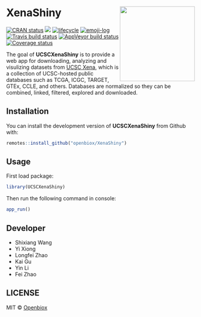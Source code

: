 
<!-- README.md is generated from README.Rmd. Please edit that file -->

# XenaShiny <img src="https://github.com/openbiox/openbiox-wiki/blob/master/static/img/logo-long.png" align="right" width="200"/>

[![CRAN
status](https://www.r-pkg.org/badges/version/UCSCXenaShiny)](https://cran.r-project.org/package=UCSCXenaShiny)
[![](http://cranlogs.r-pkg.org/badges/grand-total/UCSCXenaShiny?color=orange)](https://cran.r-project.org/package=UCSCXenaShiny)
[![lifecycle](https://img.shields.io/badge/lifecycle-experimental-orange.svg)](https://www.tidyverse.org/lifecycle/#experimental)
[![emoji-log](https://cdn.rawgit.com/ahmadawais/stuff/ca97874/emoji-log/non-flat-round.svg)](https://github.com/ahmadawais/Emoji-Log/)
[![Travis build
status](https://travis-ci.org/openbiox/XenaShiny.svg?branch=master)](https://travis-ci.org/openbiox/XenaShiny)
[![AppVeyor build
status](https://ci.appveyor.com/api/projects/status/github/openbiox/XenaShiny?branch=master&svg=true)](https://ci.appveyor.com/project/openbiox/XenaShiny)
[![Coverage
status](https://codecov.io/gh/openbiox/XenaShiny/branch/master/graph/badge.svg)](https://codecov.io/github/openbiox/XenaShiny?branch=master)

The goal of **UCSCXenaShiny** is to provide a web app for downloading,
analyzing and visulizing datasets from [UCSC
Xena](https://xenabrowser.net/datapages/), which is a collection of
UCSC-hosted public databases such as TCGA, ICGC, TARGET, GTEx, CCLE, and
others. Databases are normalized so they can be combined, linked,
filtered, explored and downloaded.

## Installation

You can install the development version of **UCSCXenaShiny** from Github
with:

``` r
remotes::install_github("openbiox/XenaShiny")
```

## Usage

First load package:

``` r
library(UCSCXenaShiny)
```

Then run the following command in console:

``` r
app_run()
```

## Developer

  - Shixiang Wang
  - Yi Xiong
  - Longfei Zhao
  - Kai Gu
  - Yin Li
  - Fei Zhao

## LICENSE

MIT © [Openbiox](https://github.com/openbiox)
